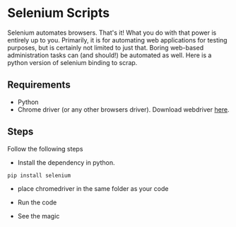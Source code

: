 # Selenium Scripts

Selenium automates browsers. That's it! What you do with that power is entirely up to you. Primarily, it is for automating web applications for testing purposes, but is certainly not limited to just that. Boring web-based administration tasks can (and should!) be automated as well.
Here is a python version of selenium binding to scrap.

## Requirements

  - Python
  - Chrome driver (or any other browsers driver). Download webdriver [here].

## Steps
Follow the following steps
- Install the dependency in python.
```sh
pip install selenium
```
- place chromedriver in the same folder as your code
- Run the code
- See the magic

   [here]: <https://www.seleniumhq.org/download/>


